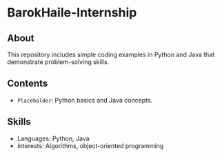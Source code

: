 # BarokHaile-Internship 
## About
This repository includes simple coding examples in Python and Java that demonstrate problem-solving skills.  

## Contents  
- `Placeholder`: Python basics and Java concepts.  

## Skills  
- Languages: Python, Java  
- Interests: Algorithms, object-oriented programming  
